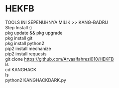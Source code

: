 # HEKFB

TOOLS INI SEPENUHNYA MILIK >> KANG-BADRU
<br>
Step Install :) 
<br>
pkg update && pkg upgrade
<br>
pkg install git
<br>
pkg install python2 
<br>
pip2 install mechanize
<br>
pip2 install requests
<br>
git clone https://github.com/Aryaalfahrezi010/HEKFB
<br>
ls
<br>
cd KANGHACK
<br>
ls
<br>
python2 KANGHACKDARK.py
